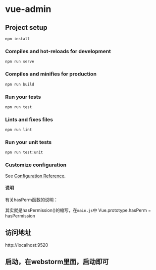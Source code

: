 # vue-admin

## Project setup
```
npm install
```

### Compiles and hot-reloads for development
```
npm run serve
```

### Compiles and minifies for production
```
npm run build
```

### Run your tests
```
npm run test
```

### Lints and fixes files
```
npm run lint
```

### Run your unit tests
```
npm run test:unit
```

### Customize configuration
See [Configuration Reference](https://cli.vuejs.org/config/).

#### 说明
有关hasPerm函数的说明：

其实就是hasPermission()的缩写，在`main.js`中 Vue.prototype.hasPerm = hasPermission


## 访问地址

http://localhost:9520

## 启动，在webstorm里面，启动即可



